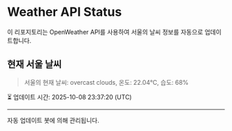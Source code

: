 
# Weather API Status

이 리포지토리는 OpenWeather API를 사용하여 서울의 날씨 정보를 자동으로 업데이트합니다.

## 현재 서울 날씨
> 서울의 현재 날씨: overcast clouds, 온도: 22.04°C, 습도: 68%

⏳ 업데이트 시간: 2025-10-08 23:37:20 (UTC)

---
자동 업데이트 봇에 의해 관리됩니다.
